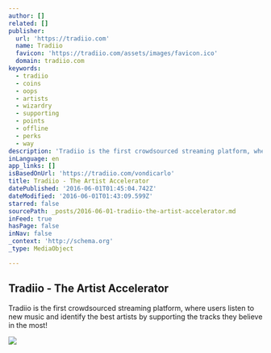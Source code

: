 ```yaml
---
author: []
related: []
publisher:
  url: 'https://tradiio.com'
  name: Tradiio
  favicon: 'https://tradiio.com/assets/images/favicon.ico'
  domain: tradiio.com
keywords:
  - tradiio
  - coins
  - oops
  - artists
  - wizardry
  - supporting
  - points
  - offline
  - perks
  - way
description: 'Tradiio is the first crowdsourced streaming platform, where users listen to new music and identify the best artists by supporting the tracks they believe in the most!'
inLanguage: en
app_links: []
isBasedOnUrl: 'https://tradiio.com/vondicarlo'
title: Tradiio - The Artist Accelerator
datePublished: '2016-06-01T01:45:04.742Z'
dateModified: '2016-06-01T01:43:09.599Z'
starred: false
sourcePath: _posts/2016-06-01-tradiio-the-artist-accelerator.md
inFeed: true
hasPage: false
inNav: false
_context: 'http://schema.org'
_type: MediaObject

---
```

<article style=""><h1>Tradiio - The Artist Accelerator</h1><p>Tradiio is the first crowdsourced streaming platform, where users listen to new music and identify the best artists by supporting the tracks they believe in the most!</p><img src="https://images.tradiio.com/graph_img.png" /></article>